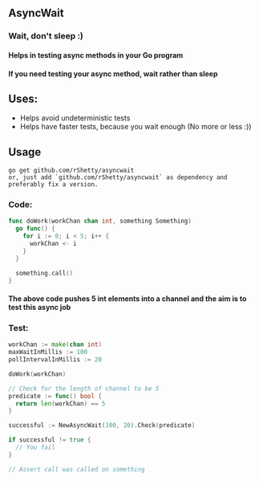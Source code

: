 ## AsyncWait
### Wait, don't sleep :)

#### Helps in testing async methods in your Go program
#### If you need testing your async method, wait rather than sleep

## Uses:
- Helps avoid undeterministic tests
- Helps have faster tests, because you wait enough (No more or less :))

## Usage
```
go get github.com/rShetty/asyncwait
or, just add `github.com/rShetty/asyncwait` as dependency and preferably fix a version.
```

### Code:
```go
func doWork(workChan chan int, something Something)
  go func() {
    for i := 0; i < 5; i++ {
      workChan <- i
    }
  }

  something.call()
}
```

#### The above code pushes 5 int elements into a channel and the aim is to test this async job

### Test:
```go
workChan := make(chan int)
maxWaitInMillis := 100
pollIntervalInMillis := 20

doWork(workChan)

// Check for the length of channel to be 5
predicate := func() bool {
  return len(workChan) == 5 
}

successful := NewAsyncWait(100, 20).Check(predicate)

if successful != true {
  // You fail
}

// Assert call was called on something
```

